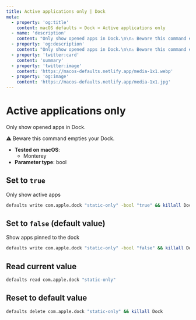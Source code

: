 ```yaml
---
title: Active applications only | Dock
meta:
  - property: 'og:title'
    content: macOS defaults > Dock > Active applications only
  - name: 'description'
    content: "Only show opened apps in Dock.\n\n⚠️ Beware this command empties your Dock.\n"
  - property: 'og:description'
    content: "Only show opened apps in Dock.\n\n⚠️ Beware this command empties your Dock.\n"
  - property: 'twitter:card'
    content: 'summary'
  - property: 'twitter:image'
    content: 'https://macos-defaults.netlify.app/media-1x1.webp'
  - property: 'og:image'
    content: 'https://macos-defaults.netlify.app/media-1x1.jpg'
---
```


# Active applications only

Only show opened apps in Dock.

⚠️ Beware this command empties your Dock.

<!-- break lists -->

- **Tested on macOS**:
  - Monterey
- **Parameter type**: bool

## Set to `true`

Only show active apps

```bash
defaults write com.apple.dock "static-only" -bool "true" && killall Dock
```

## Set to `false` (default value)

Show apps pinned to the dock

```bash
defaults write com.apple.dock "static-only" -bool "false" && killall Dock
```

## Read current value

```bash
defaults read com.apple.dock "static-only"
```

## Reset to default value

```bash
defaults delete com.apple.dock "static-only" && killall Dock
```
